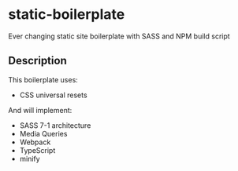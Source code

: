 # static-boilerplate

Ever changing static site boilerplate with SASS and NPM build script

## Description

This boilerplate uses:

- CSS universal resets

And will implement:

- SASS 7-1 architecture
- Media Queries
- Webpack
- TypeScript
- minify

